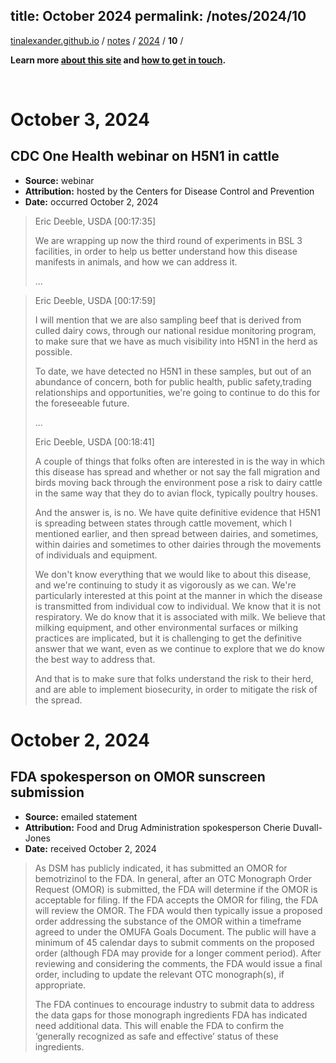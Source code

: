 title: October 2024
permalink: /notes/2024/10
---

[tinalexander.github.io](https://tinalexander.github.io/) / [notes](https://tinalexander.github.io/notes/) / [2024](https://tinalexander.github.io/notes/2024/) / **10** /

**Learn more [about this site](https://tinalexander.github.io/notes/) and [how to get in touch](https://github.com/tinalexander#about-me).**  

<br>

# October 3, 2024

## CDC One Health webinar on H5N1 in cattle

- **Source:** webinar
- **Attribution:** hosted by the Centers for Disease Control and Prevention
- **Date:** occurred October 2, 2024

> Eric Deeble, USDA [00:17:35]
> 
> We are wrapping up now the third round of experiments in BSL 3 facilities, in order to help us better understand how this disease manifests in animals, and how we can address it.
> 
> ...

> Eric Deeble, USDA [00:17:59]
> 
> I will mention that we are also sampling beef that is derived from culled dairy cows, through our national residue monitoring program, to make sure that we have as much visibility into H5N1 in the herd as possible. 
> 
> To date, we have detected no H5N1 in these samples, but out of an abundance of concern, both for public health, public safety,trading relationships and opportunities, we're going to continue to do this for the foreseeable future. 
> 
> ...
> 
> Eric Deeble, USDA [00:18:41]
> 
> A couple of things that folks often are interested in is the way in which this disease has spread and whether or not say the fall migration and birds moving back through the environment pose a risk to dairy cattle in the same way that they do to avian flock, typically poultry houses. 
> 
> And the answer is, is no. We have quite definitive evidence that H5N1 is spreading between states through cattle movement, which I mentioned earlier, and then spread between dairies, and sometimes, within dairies and sometimes to other dairies through the movements of individuals and equipment. 
> 
> We don't know everything that we would like to about this disease, and we're continuing to study it as vigorously as we can. We're particularly interested at this point at the manner in which the disease is transmitted from individual cow to individual. We know that it is not respiratory. We do know that it is associated with milk. We believe that milking equipment, and other environmental surfaces or milking practices are implicated, but it is challenging to get the definitive answer that we want, even as we continue to explore that we do know the best way to address that. 
> 
> And that is to make sure that folks understand the risk to their herd, and are able to implement biosecurity, in order to mitigate the risk of the spread. 

# October 2, 2024

## FDA spokesperson on OMOR sunscreen submission 

- **Source:** emailed statement
- **Attribution:** Food and Drug Administration spokesperson Cherie Duvall-Jones
- **Date:** received October 2, 2024

> As DSM has publicly indicated, it has submitted an OMOR for bemotrizinol to the FDA. In general, after an OTC Monograph Order Request (OMOR) is submitted, the FDA will determine if the OMOR is acceptable for filing. If the FDA accepts the OMOR for filing, the FDA will review the OMOR. The FDA would then typically issue a proposed order addressing the substance of the OMOR within a timeframe agreed to under the OMUFA Goals Document. The public will have a minimum of 45 calendar days to submit comments on the proposed order (although FDA may provide for a longer comment period). After reviewing and considering the comments, the FDA would issue a final order, including to update the relevant OTC monograph(s), if appropriate. 
> 
> The FDA continues to encourage industry to submit data to address the data gaps for those monograph ingredients FDA has indicated need additional data. This will enable the FDA to confirm the ‘generally recognized as safe and effective’ status of these ingredients.
